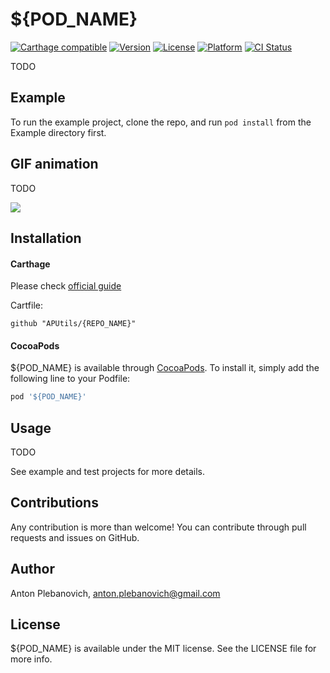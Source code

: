 # ${POD_NAME}

[![Carthage compatible](https://img.shields.io/badge/Carthage-compatible-4BC51D.svg?style=flat)](https://github.com/Carthage/Carthage)
[![Version](https://img.shields.io/cocoapods/v/${POD_NAME}.svg?style=flat)](http://cocoapods.org/pods/${POD_NAME})
[![License](https://img.shields.io/cocoapods/l/${POD_NAME}.svg?style=flat)](http://cocoapods.org/pods/${POD_NAME})
[![Platform](https://img.shields.io/cocoapods/p/${POD_NAME}.svg?style=flat)](http://cocoapods.org/pods/${POD_NAME})
[![CI Status](http://img.shields.io/travis/APUtils/${REPO_NAME}.svg?style=flat)](https://travis-ci.org/APUtils/${REPO_NAME})

TODO

## Example

To run the example project, clone the repo, and run `pod install` from the Example directory first.

## GIF animation

TODO

<img src="Example/${POD_NAME}/<#NAME#>.gif"/>

## Installation

#### Carthage

Please check [official guide](https://github.com/Carthage/Carthage#if-youre-building-for-ios-tvos-or-watchos)

Cartfile:

```
github "APUtils/{REPO_NAME}"
```

#### CocoaPods

${POD_NAME} is available through [CocoaPods](http://cocoapods.org). To install
it, simply add the following line to your Podfile:

```ruby
pod '${POD_NAME}'
```

## Usage

TODO

See example and test projects for more details.

## Contributions

Any contribution is more than welcome! You can contribute through pull requests and issues on GitHub.

## Author

Anton Plebanovich, anton.plebanovich@gmail.com

## License

${POD_NAME} is available under the MIT license. See the LICENSE file for more info.
